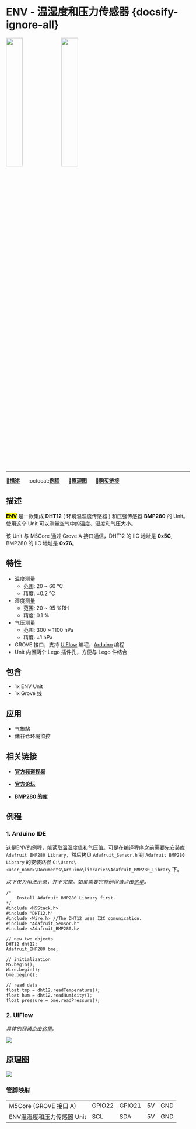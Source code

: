 # ENV - 温湿度和压力传感器 {docsify-ignore-all}

<img src="assets/img/product_pics/unit/M5GO_Unit_env.png" width="30%" height="30%"><img src="assets/img/product_pics/unit/unit_env_grove_a.png" width="30%" height="30%">

***

:memo:**[描述](#描述)**&nbsp;&nbsp;&nbsp;&nbsp;&nbsp;&nbsp;:octocat:**[例程](#例程)**&nbsp;&nbsp;&nbsp;&nbsp;&nbsp;&nbsp;:electric_plug:**[原理图](#原理图)**&nbsp;&nbsp;&nbsp;&nbsp;&nbsp;&nbsp;🛒**[购买链接](https://item.taobao.com/item.htm?spm=a1z10.1-c.w4004-1172588101.29.f64c4476tugBw5&id=578200145474)**

## 描述

**<mark>ENV</mark>** 是一款集成 **DHT12** ( 环境温湿度传感器 ) 和压强传感器 **BMP280** 的 Unit。使用这个 Unit 可以测量空气中的温度、湿度和气压大小。

该 Unit 与 M5Core 通过 Grove A 接口通信，DHT12 的 IIC 地址是 **0x5C**, BMP280 的 IIC 地址是 **0x76**。

## 特性

-  温度测量
    - 范围: 20 ~ 60 ℃
    - 精度: ±0.2 ℃
-  湿度测量
    - 范围: 20 ~ 95 %RH
    - 精度: 0.1 %
-  气压测量
    - 范围: 300 ~ 1100 hPa
    - 精度: ±1 hPa
-  GROVE 接口，支持 [UIFlow](http://flow.m5stack.com) 编程，[Arduino](http://www.arduino.cc) 编程
-  Unit 内置两个 Lego 插件孔，方便与 Lego 件结合

## 包含

- 1x ENV Unit
- 1x Grove 线

## 应用

- 气象站
- 储谷仓环境监控

## 相关链接

- **[官方频道视频](https://i.youku.com/i/UNjE1ODA2MzE0OA==?spm=a2hzp.8253869.0.0)**

- **[官方论坛](http://forum.m5stack.com/)**

- **[BMP280 的库](https://github.com/adafruit/Adafruit_BMP280_Library)**

## 例程

### 1. Arduino IDE

这是ENV的例程，能读取温湿度值和气压值。可是在编译程序之前需要先安装库 `Adafruit BMP280 Library`，然后拷贝 `Adafruit_Sensor.h` 到 `Adafruit BMP280 Library` 的安装路径 `C:\Users\<user_name>\Documents\Arduino\libraries\Adafruit_BMP280_Library` 下。

*以下仅为用法示意，并不完整。如果需要完整例程请点击[这里](https://github.com/m5stack/M5Stack/tree/master/examples/Unit/ENV)。*

```arduino
/*
    Install Adafruit BMP280 Library first.
*/
#include <M5Stack.h>
#include "DHT12.h"
#include <Wire.h> //The DHT12 uses I2C comunication.
#include "Adafruit_Sensor.h"
#include <Adafruit_BMP280.h>

// new two objects
DHT12 dht12;
Adafruit_BMP280 bme;

// initialization
M5.begin();
Wire.begin();
bme.begin();

// read data
float tmp = dht12.readTemperature();
float hum = dht12.readHumidity();
float pressure = bme.readPressure();
```

### 2. UIFlow

*具体例程请点击[这里](https://github.com/m5stack/M5-ProductExampleCodes/tree/master/Unit/ENV/UIFlow)。*

<img src="assets/img/product_pics/unit/unit_example/ENV/example_unit_env_05.png">

## 原理图

<img src="assets/img/product_pics/unit/env_sch.JPG">

### 管脚映射

<table>
<tr><td>M5Core (GROVE 接口 A)</td><td>GPIO22</td><td>GPIO21</td><td>5V</td><td>GND</td></tr>
 <tr><td>ENV温湿度和压力传感器 Unit</td><td>SCL</td><td>SDA</td><td>5V</td><td>GND</td></tr>
</table>
